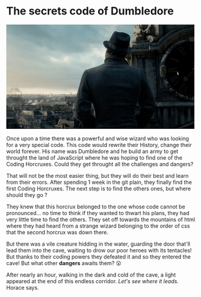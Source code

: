 # The secrets code of Dumbledore

![picture](./Albus.jpg)

Once upon a time there was a powerful and wise wizard who was looking for a very special code. This code would rewrite their History, change their world forever. His name was Dumbledore and he build an army to get throught the land of JavaScript where he was hoping to find one of the Coding Horcruxes. Could they get throught all the challenges and dangers?

That will not be the most easier thing, but they will do their best and learn from their errors. After spending 1 week in the git plain, they finally find the first Coding Horcruxes.
The next step is to find the others ones, but where should they go ?

They knew that this horcrux belonged to the one whose code cannot be pronounced... no time to think if they wanted to thwart his plans, they had very little time to find the others. They set off towards the mountains of html where they had heard from a strange wizard belonging to the order of css that the second horcrux was down there.

But there was a vile creature hidding in the water, guarding the door that'll lead them into the cave, waiting to drow our poor heroes with its tentacles! But thanks to their coding powers they defeated it and so they entered the cave! But what other **dangers** awaits them? :open_mouth:

After nearly an hour, walking in the dark and cold of the cave, a light appeared at the end of this endless corridor.
*Let's see where it leads.* Horace says.</br>


